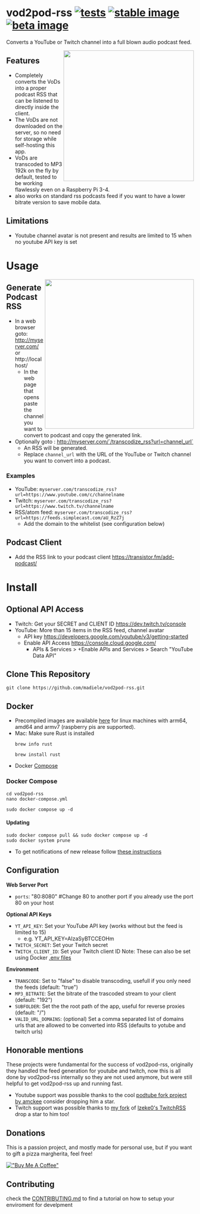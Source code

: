 # vod2pod-rss [![tests](https://github.com/madiele/vod2pod-rss/actions/workflows/rust.yml/badge.svg)](https://github.com/madiele/vod2pod-rss/actions/workflows/rust.yml) [![stable image](https://github.com/madiele/vod2pod-rss/actions/workflows/docker-image.yml/badge.svg?branch=stable)](https://github.com/madiele/vod2pod-rss/actions/workflows/docker-image.yml) [![beta image](https://github.com/madiele/vod2pod-rss/actions/workflows/docker-image-beta.yml/badge.svg)](https://github.com/madiele/vod2pod-rss/actions/workflows/docker-image-beta.yml)

Converts a YouTube or Twitch channel into a full blown audio podcast feed.

<a label="example of it working with podcast addict" href="https://user-images.githubusercontent.com/4585690/231301791-2f838fb3-4f6e-4382-bac4-c968bfe98c08.png"><img src="https://user-images.githubusercontent.com/4585690/231301791-2f838fb3-4f6e-4382-bac4-c968bfe98c08.png" align="right" height="350" ></a>

## Features

- Completely converts the VoDs into a proper podcast RSS that can be listened to directly inside the client.
- The VoDs are not downloaded on the server, so no need for storage while self-hosting this app.
- VoDs are transcoded to MP3 192k on the fly by default, tested to be working flawlessly even on a Raspberry Pi 3-4.
- also works on standard rss podcasts feed if you want to have a lower bitrate version to save mobile data.

## Limitations

- Youtube channel avatar is not present and results are limited to 15 when no youtube API key is set

# Usage

<a label="frontend" href="https://user-images.githubusercontent.com/4585690/234704870-0bf3023a-78e0-4ccc-adea-9d1f6ea2fabc.png"><img src="https://user-images.githubusercontent.com/4585690/234704870-0bf3023a-78e0-4ccc-adea-9d1f6ea2fabc.png" align="right" width="400px" ></a>
## Generate Podcast RSS
- In a web browser goto: http://myserver.com/ or http://localhost/
  - In the web page that opens paste the channel you want to convert to podcast and copy the generated link.
- Optionally goto : http://myserver.com/`/transcodize_rss?url=channel_url`
  - An RSS will be generated.
  - Replace `channel_url` with the URL of the YouTube or Twitch channel you want to convert into a podcast.

### Examples
- YouTube: `myserver.com/transcodize_rss?url=https://www.youtube.com/c/channelname`
- Twitch: `myserver.com/transcodize_rss?url=https://www.twitch.tv/channelname`
- RSS/atom feed: `myserver.com/transcodize_rss?url=https://feeds.simplecast.com/aU_RzZ7j`
  - Add the domain to the whitelist (see configuration below)

## Podcast Client
- Add the RSS link to your podcast client <https://transistor.fm/add-podcast/>

# Install
## Optional API Access
- Twitch: Get your SECRET and CLIENT ID <https://dev.twitch.tv/console>
- YouTube: More than 15 items in the RSS feed, channel avatar
  - API key <https://developers.google.com/youtube/v3/getting-started>
  - Enable API Access <https://console.cloud.google.com/>
    - APIs & Services > +Enable APIs and Services > Search "YouTube Data API"

## Clone This Repository  
```
git clone https://github.com/madiele/vod2pod-rss.git
```

## Docker
- Precompiled images are available [here](https://hub.docker.com/r/madiele/vod2pod-rss/) for linux machines with arm64, amd64 and armv7 (raspberry pis are supported).
- Mac: Make sure Rust is installed
  ```
  brew info rust
  ```
  ```
  brew install rust
  ```
- Docker [Compose](https://docs.docker.com/compose/install/)

### Docker Compose
```
cd vod2pod-rss
nano docker-compose.yml
```
```
sudo docker compose up -d
```

#### Updating
```
sudo docker compose pull && sudo docker compose up -d
sudo docker system prune
```
- To get notifications of new release follow [these instructions](https://docs.github.com/en/account-and-profile/managing-subscriptions-and-notifications-on-github/setting-up-notifications/about-notifications)

## Configuration
**Web Server Port**
- `ports`: "80:8080" #Change 80 to another port if you already use the port 80 on your host

**Optional API Keys**
- `YT_API_KEY`: Set your YouTube API key (works without but the feed is limited to 15)
  - e.g. YT_API_KEY=AIzaSyBTCCEOHm
- `TWITCH_SECRET`: Set your Twitch secret
- `TWITCH_CLIENT_ID`: Set your Twitch client ID
  Note: These can also be set using Docker [.env files](https://docs.docker.com/compose/environment-variables/env-file/) 

**Environment**
- `TRANSCODE`: Set to "false" to disable transcoding, usefull if you only need the feeds (default: "true")
- `MP3_BITRATE`: Set the bitrate of the trascoded stream to your client (default: "192")
- `SUBFOLDER`: Set the the root path of the app, useful for reverse proxies (default: "/")
- `VALID_URL_DOMAINS`: (optional) Set a comma separated list of domains urls that are allowed to be converted into RSS  (defaults to yotube and twitch urls)

## Honorable mentions

These projects were fundamental for the success of vod2pod-rss, originally they handled the feed generation for youtube and twitch, now this is all done by vod2pod-rss internally so they are not used anymore, but were still helpful to get vod2pod-rss up and running fast.
* Youtube support was possible thanks to the cool [podtube fork project by amckee](https://github.com/amckee/PodTube) consider dropping him a star.
* Twitch support was possible thanks to [my fork](https://github.com/madiele/TwitchToPodcastRSS) of [lzeke0's TwitchRSS](https://github.com/lzeke0/TwitchRSS) drop a star to him too!

## Donations

This is a passion project, and mostly made for personal use, but if you want to gift a pizza margherita, feel free!

[!["Buy Me A Coffee"](https://www.buymeacoffee.com/assets/img/custom_images/orange_img.png)](https://www.buymeacoffee.com/madiele)

## Contributing

check the [CONTRIBUTING.md](CONTRIBUTING.md) to find a tutorial on how to setup your enviroment for develpment
